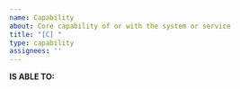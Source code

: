 ```yaml
---
name: Capability
about: Core capability of or with the system or service
title: "[C] "
type: capability
assignees: ''
---
```


**IS ABLE TO:**  
<!-- General capability of the product, or of a user interacting with it -->
